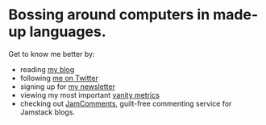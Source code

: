 # Bossing around computers in made-up languages.

Get to know me better by:

- reading [my blog](https://macarthur.me)
- following [me on Twitter](https://twitter.com/amacarthur)
- signing up for [my newsletter](https://macarthur.me/newsletter?utm_source=readme&utm_medium=github)
- viewing my most important [vanity metrics](https://macarthur.me/dashboard?utm_source=readme&utm_medium=github)
- checking out [JamComments](https://jamcomments.com?utm_source=readme&utm_medium=github), guilt-free commenting service for Jamstack blogs.

